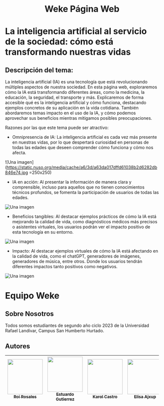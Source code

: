 <h1 align="center"> Weke Página Web </h1>

# La inteligencia artificial al servicio de la sociedad: cómo está transformando nuestras vidas
 ## Descripción del tema:
 La inteligencia artificial (IA) es una tecnología que está revolucionando múltiples aspectos de nuestra sociedad. En esta página web, exploraremos cómo la IA está transformando diferentes áreas, como la medicina, la educación, la seguridad, el transporte y más. Explicaremos de forma accesible qué es la inteligencia artificial y cómo funciona, destacando ejemplos concretos de su aplicación en la vida cotidiana. También abordaremos temas impacto en el uso de la IA, y cómo podemos aprovechar sus beneficios mientras mitigamos posibles preocupaciones.

 Razones por las que este tema puede ser atractivo:

 * Omnipresencia de IA: La inteligencia artificial es cada vez más presente en nuestras vidas, por lo que despertará curiosidad en personas de todas las edades que deseen comprender cómo funciona y cómo nos afecta.

 ![Una imagen](https://static.nuso.org/media/cache/a6/3d/a63da017dffd61038b2d6282db846e74.jpg =250x250)

 * IA en acción: Al presentar la información de manera clara y comprensible, incluso para aquellos que no tienen conocimientos técnicos profundos, se fomenta la participación de usuarios de todas las edades.

 ![Una imagen](https://dplnews.com/wp-content/uploads/2019/10/dplnews_AI_dn041019.jpg)

 * Beneficios tangibles: Al destacar ejemplos prácticos de cómo la IA está mejorando la calidad de vida, como diagnósticos médicos más precisos o asistentes virtuales, los usuarios podrán ver el impacto positivo de esta tecnología en su entorno.

 ![Una imagen](https://i0.wp.com/imgs.hipertextual.com/wp-content/uploads/2022/04/Robot-Inteligencia-artificial-actuacion-scaled.jpg?fit=2560%2C1705&quality=50&strip=all&ssl=1)

 * Impacto: Al destacar ejemplos virtuales de cómo la IA está afectando en la calidad de vida, como el chatGPT, generadores de imágenes, generadores de música, entre otros. Donde los usuarios tendrán diferentes impactos tanto positivos como negativos.

![Una imagen](https://www.universidadviu.com/sites/universidadviu.com/files/images/inteligencia%20artificial%20ventajas%20y%20desventajas%20(1).jpg)

# Equipo Weke
 ## Sobre Nosotros
 Todos somos estudiantes de segundo año ciclo 2023 de la Universidad Rafael Landívar, Campus San Humberto Hurtado.


 ## Autores
| [<img src="https://avatars.githubusercontent.com/u/100391358?v=4" width=115><br><sub>Roi Rosales</sub>](https://github.com/1Roy1) | [<img src="https://avatars.githubusercontent.com/u/100639541?v=4" width=115><br><sub>Estuardo Gutierrez</sub>](https://github.com/EAGutierrez04) |  [<img src="https://avatars.githubusercontent.com/u/94020169?v=4" width=115><br><sub>Karol Castro</sub>](https://github.com/Karmaz-29) |  [<img src="https://avatars.githubusercontent.com/u/99896522?v=4" width=115><br><sub>Elisa Ajxup</sub>](https://github.com/LisAY22) |  [<img src="https://avatars.githubusercontent.com/u/47789929?v=4" width=115><br><sub>Wilder Menchú</sub>](https://github.com/WilderL) |
| :---: | :---: | :---: | :---: | :---: |